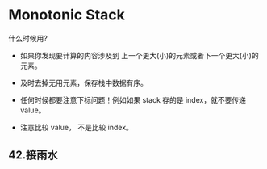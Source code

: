 # Monotonic Stack

什么时候用?

- 如果你发现要计算的内容涉及到 上一个更大(小)的元素或者下一个更大(小)的元素。

- 及时去掉无用元素，保存栈中数据有序。

- 任何时候都要注意下标问题！例如如果 stack 存的是 index，就不要传递 value。

- 注意比较 value， 不是比较 index。



## 42.接雨水

